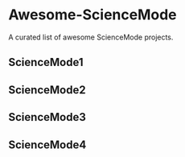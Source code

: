 # Awesome-ScienceMode
A curated list of awesome ScienceMode projects.

## ScienceMode1

## ScienceMode2

## ScienceMode3

## ScienceMode4
